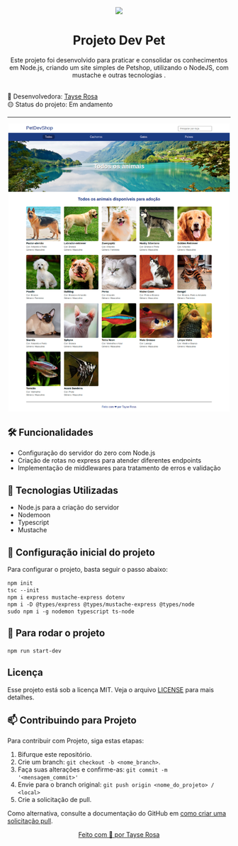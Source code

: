 <p align="center">
  <img src="https://brandslogos.com/wp-content/uploads/images/large/nodejs-logo.png" width="160">
</p>
<h1 align="center"> Projeto Dev Pet </h1>

<p align="center">Este projeto foi desenvolvido para praticar e consolidar os conhecimentos em Node.js, criando um site simples de Petshop, utilizando o NodeJS, com mustache e outras tecnologias  .</p>

<br>
🚀 Desenvolvedora:
<a href="https://www.tayserosa.com">
Tayse Rosa
</a>
<br>
🟡 Status do projeto: Em andamento

---
<p align="center">
  <img src="readme_image.png" width="500">
</p>

## 🛠️ Funcionalidades
<ul>
    <li>Configuração do servidor do zero com Node.js</li>
    <li>Criação de rotas no express para atender diferentes endpoints</li>
    <li>Implementação de middlewares para tratamento de erros e validação</li>  
</ul>

## 🚀 Tecnologias Utilizadas
<ul>
    <li>Node.js para a criação do servidor</li>
    <li>Nodemoon</li>
    <li>Typescript</li>
    <li>Mustache</li>
</ul>

## 🚀 Configuração inicial do projeto
<p>Para configurar o projeto, basta seguir o passo abaixo:</p>

```
npm init
tsc --init
npm i express mustache-express dotenv
npm i -D @types/express @types/mustache-express @types/node 
sudo npm i -g nodemon typescript ts-node

```

## 🚀 Para rodar o projeto
```npm run start-dev```


## Licença
Esse projeto está sob a licença MIT. Veja o arquivo [LICENSE](LICENSE.md) para mais detalhes.


## 📫 Contribuindo para Projeto

Para contribuir com Projeto, siga estas etapas:

1. Bifurque este repositório.
2. Crie um branch: `git checkout -b <nome_branch>`.
3. Faça suas alterações e confirme-as: `git commit -m '<mensagem_commit>'`
4. Envie para o branch original: `git push origin <nome_do_projeto> / <local>`
5. Crie a solicitação de pull.

Como alternativa, consulte a documentação do GitHub em [como criar uma solicitação pull](https://help.github.com/en/github/collaborating-with-issues-and-pull-requests/creating-a-pull-request).


<a href="https://www.tayserosa.com">
<p align="center">Feito com 💜 por Tayse Rosa</p>
</a>